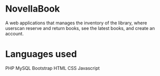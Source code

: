 # NovellaBook

  A web applications that manages the inventory of the library, where userscan reserve and return books, see the latest books, and create an account.

# Languages used

  PHP
  MySQL
  Bootstrap
  HTML
  CSS
  Javascript

